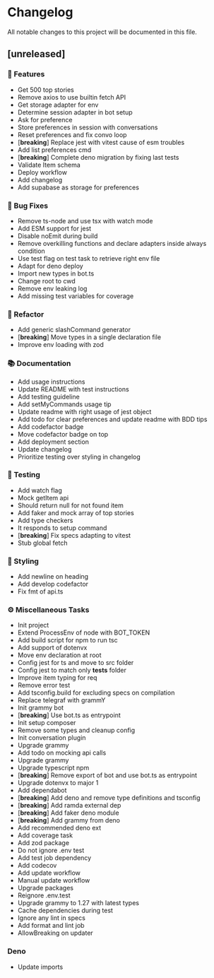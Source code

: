 # Changelog

All notable changes to this project will be documented in this file.

## [unreleased]

### 🚀 Features

- Get 500 top stories
- Remove axios to use builtin fetch API
- Get storage adapter for env
- Determine session adapter in bot setup
- Ask for preference
- Store preferences in session with conversations
- Reset preferences and fix convo loop
- [**breaking**] Replace jest with vitest cause of esm troubles
- Add list preferences cmd
- [**breaking**] Complete deno migration by fixing last tests
- Validate Item schema
- Deploy workflow
- Add changelog
- Add supabase as storage for preferences

### 🐛 Bug Fixes

- Remove ts-node and use tsx with watch mode
- Add ESM support for jest
- Disable noEmit during build
- Remove overkilling functions and declare adapters inside always condition
- Use test flag on test task to retrieve right env file
- Adapt for deno deploy
- Import new types in bot.ts
- Change root to cwd
- Remove env leaking log
- Add missing test variables for coverage

### 🚜 Refactor

- Add generic slashCommand generator
- [**breaking**] Move types in a single declaration file
- Improve env loading with zod

### 📚 Documentation

- Add usage instructions
- Update README with test instructions
- Add testing guideline
- Add setMyCommands usage tip
- Update readme with right usage of jest object
- Add todo for clear preferences and update readme with BDD tips
- Add codefactor badge
- Move codefactor badge on top
- Add deployment section
- Update changelog
- Prioritize testing over styling in changelog

### 🧪 Testing

- Add watch flag
- Mock getItem api
- Should return null for not found item
- Add faker and mock array of top stories
- Add type checkers
- It responds to setup command
- [**breaking**] Fix specs adapting to vitest
- Stub global fetch

### 🎨 Styling

- Add newline on heading
- Add develop codefactor
- Fix fmt of api.ts

### ⚙️ Miscellaneous Tasks

- Init project
- Extend ProcessEnv of node with BOT_TOKEN
- Add build script for npm to run tsc
- Add support of dotenvx
- Move env declaration at root
- Config jest for ts and move to src folder
- Config jest to match only __tests__ folder
- Improve item typing for req
- Remove error test
- Add tsconfig.build for excluding specs on compilation
- Replace telegraf with grammY
- Init grammy bot
- [**breaking**] Use bot.ts as entrypoint
- Init setup composer
- Remove some types and cleanup config
- Init conversation plugin
- Upgrade grammy
- Add todo on mocking api calls
- Upgrade grammy
- Upgrade typescript npm
- [**breaking**] Remove export of bot and use bot.ts as entrypoint
- Upgrade dotenvx to major 1
- Add dependabot
- [**breaking**] Add deno and remove type definitions and tsconfig
- [**breaking**] Add ramda external dep
- [**breaking**] Add faker deno module
- [**breaking**] Add grammy from deno
- Add recommended deno ext
- Add coverage task
- Add zod package
- Do not ignore .env test
- Add test job dependency
- Add codecov
- Add update workflow
- Manual update workflow
- Upgrade packages
- Reignore .env.test
- Upgrade grammy to 1.27 with latest types
- Cache dependencies during test
- Ignore any lint in specs
- Add format and lint job
- AllowBreaking on updater

### Deno

- Update imports

<!-- generated by git-cliff -->
